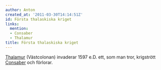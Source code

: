 ```yaml
---
author: Anton
created_at: '2011-03-30T14:14:51Z'
id: Första thalaskiska kriget
links:
  mention:
  - Consaber
  - Thalamur
title: Första thalaskiska kriget
---
```


[Thalamur] (Västcolonan) invaderar 1597 e.D. ett, som man tror, krigstrött [Consaber] och förlorar.

  [Thalamur]: Thalamur
  [Consaber]: Consaber
